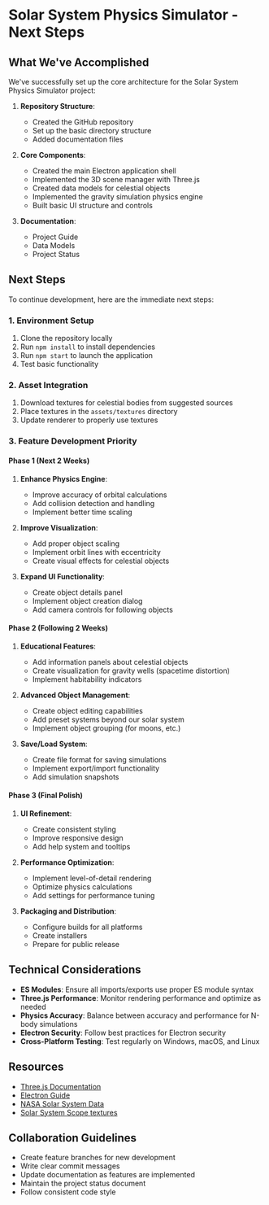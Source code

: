 # Solar System Physics Simulator - Next Steps

## What We've Accomplished

We've successfully set up the core architecture for the Solar System Physics Simulator project:

1. **Repository Structure**:
   - Created the GitHub repository
   - Set up the basic directory structure
   - Added documentation files

2. **Core Components**:
   - Created the main Electron application shell
   - Implemented the 3D scene manager with Three.js
   - Created data models for celestial objects
   - Implemented the gravity simulation physics engine
   - Built basic UI structure and controls

3. **Documentation**:
   - Project Guide
   - Data Models
   - Project Status

## Next Steps

To continue development, here are the immediate next steps:

### 1. Environment Setup
1. Clone the repository locally
2. Run `npm install` to install dependencies
3. Run `npm start` to launch the application
4. Test basic functionality

### 2. Asset Integration
1. Download textures for celestial bodies from suggested sources
2. Place textures in the `assets/textures` directory
3. Update renderer to properly use textures

### 3. Feature Development Priority

#### Phase 1 (Next 2 Weeks)
1. **Enhance Physics Engine**:
   - Improve accuracy of orbital calculations
   - Add collision detection and handling
   - Implement better time scaling

2. **Improve Visualization**:
   - Add proper object scaling
   - Implement orbit lines with eccentricity
   - Create visual effects for celestial objects

3. **Expand UI Functionality**:
   - Create object details panel
   - Implement object creation dialog
   - Add camera controls for following objects

#### Phase 2 (Following 2 Weeks)
1. **Educational Features**:
   - Add information panels about celestial objects
   - Create visualization for gravity wells (spacetime distortion)
   - Implement habitability indicators

2. **Advanced Object Management**:
   - Create object editing capabilities
   - Add preset systems beyond our solar system
   - Implement object grouping (for moons, etc.)

3. **Save/Load System**:
   - Create file format for saving simulations
   - Implement export/import functionality
   - Add simulation snapshots

#### Phase 3 (Final Polish)
1. **UI Refinement**:
   - Create consistent styling
   - Improve responsive design
   - Add help system and tooltips

2. **Performance Optimization**:
   - Implement level-of-detail rendering
   - Optimize physics calculations
   - Add settings for performance tuning

3. **Packaging and Distribution**:
   - Configure builds for all platforms
   - Create installers
   - Prepare for public release

## Technical Considerations

- **ES Modules**: Ensure all imports/exports use proper ES module syntax
- **Three.js Performance**: Monitor rendering performance and optimize as needed
- **Physics Accuracy**: Balance between accuracy and performance for N-body simulations
- **Electron Security**: Follow best practices for Electron security
- **Cross-Platform Testing**: Test regularly on Windows, macOS, and Linux

## Resources

- [Three.js Documentation](https://threejs.org/docs/)
- [Electron Guide](https://www.electronjs.org/docs/latest)
- [NASA Solar System Data](https://solarsystem.nasa.gov/solar-system/our-solar-system/overview/)
- [Solar System Scope textures](https://www.solarsystemscope.com/textures/)

## Collaboration Guidelines

- Create feature branches for new development
- Write clear commit messages
- Update documentation as features are implemented
- Maintain the project status document
- Follow consistent code style
